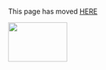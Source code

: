 This page has moved [HERE](https://github.com/Linaro/documentation/blob/master/Reference-Platform/EECommon/ODPi-BigTop-Hadoop-Config-Run.md) 

<a href="http://96boards.org" target="_blank"><img src="http://i.imgur.com/IjStasg.png" data-canonical-src="http://i.imgur.com/IjStasg.png" width="120" height="80" /></a>


